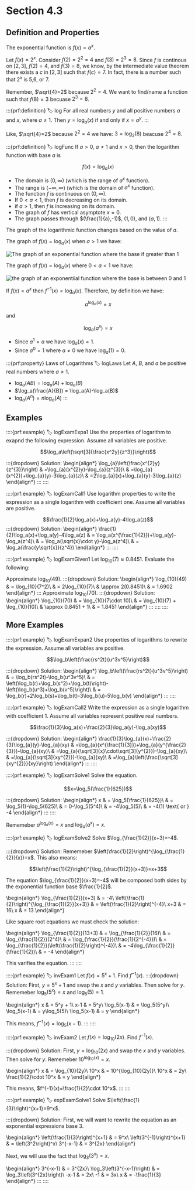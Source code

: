 # Section 4.3

## Definition and Properties
The exponential function is $f(x)=a^x$.

Let $f(x)=2^x$. Consider $f(2)=2^2=4$ and $f(3)=2^3=8$. Since $f$ is continous on $[2,3]$, $f(2)=4$, and $f(3)=8$, we know, by the intermediate value theorem there exists a $c$ in $[2,3]$ such that $f(c)=7$. In fact, there is a number such that $2^x$ is 5,6, or 7.

Remember, $\sqrt{4}=2$ because $2^2=4$. We want to find/name a function such that $f(8)=3$ becuase $2^3=8$.

:::{prf:definition}
:label: log
For all real numbers $y$ and all positive numbers $a$ and $x$, where $a\ne 1$. Then $y=\log_a (x)$ if and only if $x=a^y$.
:::

Like, $\sqrt{4}=2$ because $2^2=4$ we have: $3=\log_2(8)$ beacuse $2^4=8$.

:::{prf:definition}
:label: logFunc
If $a>0$, $a\ne 1$ and $x>0$, then the logarithm function with base $a$ is

$$f(x)=\log_a(x)$$

* The domain is $(0,\infty)$ (which is the range of $a^x$ function).
* The range is $(-\infty,\infty)$ (which is the domain of $a^x$ function).
* The function $f$ is continuous on $(0,\infty)$.
* If $0<a<1$, then $f$ is decreasing on its domain.
* if $a>1$, then $f$ is increasing on its domain.
* The graph of $f$ has vertical asymptote $x=0$.
* The graph passes through $(\frac{1}{a},-1)$, $(1,0)$, and $(a,1)$.
:::

The graph of the logarithmic function changes based on the value of $a$.

The graph of $f(x)=\log_a(x)$ when $a>1$ we have:

![The graph of an exponential function where the base if greater than 1](images/agreateronelog.png)

The graph of $f(x)=\log_a(x)$ where $0<a<1$ we have:

![the graph of an exponentiial function where the base is between 0 and 1](images/abwzeroandoneelog.png)

If $f(x)=a^x$ then $f^{-1}(x)=\log_a(x)$. Therefore, by definition we have:

$$a^{\log_a(x)}=x$$

and

$$\log_a(a^x)=x$$

* Since $a^1=a$ we have $\log_a(x)=1$.
* Since $a^0=1$ where $a\ne 0$ we  have $\log_a(1)=0$.

:::{prf:property} Laws of Logarithms
:label: logLaws
Let $A$, $B$, and $a$ be positive real numbers where $a\ne 1$.

* $\log_a(AB)=\log_a(A)+\log_a(B)$
* $\log_a(\frac{A}{B}) = \log_a(A)-\log_a(B)$
* $\log_a(A^n) = n\log_a(A)$
:::

## Examples

::::{prf:example}
:label: logExamExpa1
Use the properties of logarithm to exapnd the following expression. Assume all variables are positive.

$$\log_a\left(\sqrt[3]{\frac{x^2y}{z^3}}\right)$$

:::{dropdown} Solution:
\begin{align*}
\log_{a}\left(\frac{x^{2}y}{z^{3}}\right) & =\log_{a}(x^{2}y)-\log_{a}(z^{3})\\
 & =\log_{a}(x^{2})+\log_{a}(y)-3\log_{a}(z)\\
 & =2\log_{a}(x)+\log_{a}(y)-3\log_{a}(z)
\end{align*}
:::
::::

::::{prf:example}
:label: logExamCall1
Use logarithm properties to write the expression as a single logarithm with coefficient one. Assume all variables are positive.

$$\frac{1}{2}\log_a(x)+\log_a(y)-4\log_a(z)$$
:::{dropdown} Solution:
\begin{align*}
    \frac{1}{2}\log_a(x)+\log_a(y)-4\log_a(z) & = \log_a(x^{\frac{1}{2}})+\log_a(y)-\log_a(z^4)\\
    & = \log_a(\sqrt{x}\cdot y)-\log_a(z^4)\\
    & = \log_a(\frac{y\sqrt{x}}{z^4})
\end{align*}
:::
::::

::::{prf:example}
:label: logExamGiven1
Let $\log_{10}(7)\approx 0.8451$. Evaluate the following:

Approximate $\log_{10}(49)$.
:::{dropdown} Solution:
\begin{align*}
    \log_{10}(49) & = \log_{10}(7^2)\\
    & = 2\log_{10}(7)\\
    & \approx 2(0.8451)\\
    & = 1.6902
\end{align*}
:::
Approximate $\log_{10}(70)$.
:::{dropdown} Solution:
\begin{align*}
    \log_{10}(70) & = \log_{10}(7\cdot 10)\\
    & = \log_{10}(7) + \log_{10}(10)\\
    & \approx 0.8451 + 1\\
    & = 1.8451
\end{align*}
:::
::::
::::

## More Examples

::::{prf:example}
:label: logExamExpan2
Use properties of logarithms to rewrite the expression. Assume all variables are positive.

$$\log_b\left(\frac{rs^2t}{u^3v^5}\right)$$

:::{dropdown} Solution:
\begin{align*}
    \log_b\left(\frac{rs^2t}{u^3v^5}\right) & = \log_b(rs^2t)-\log_b(u^3v^5)\\
    & = \left(\log_b(r)+\log_b(s^2)+\log_b(t)\right)-\left(\log_b(u^3)+\log_b(v^5)\right)\\
    & = \log_b(r)+2\log_b(s)+\log_b(t)-3\log_b(u)-5\log_b(v)
\end{align*}
:::
::::

::::{prf:example}
:label: logExamCall2
Write the expression as a single logarithm with coefficient 1. Assume all variables represent positive real numbers.

$$\frac{1}{3}\log_a(x)+\frac{2}{3}\log_a(y)-\log_a(xy)$$

:::{dropdown} Solution:
\begin{align*}
    \frac{1}{3}\log_{a}(x)+\frac{2}{3}\log_{a}(y)-\log_{a}(xy) & =\log_{a}(x^{\frac{1}{3}})+\log_{a}(y^{\frac{2}{3}})-\log_{a}(xy)\\
 & =\log_{a}(\sqrt[3]{x}\cdot\sqrt[3]{y^{2}})-\log_{a}(xy)\\
 & =\log_{a}(\sqrt[3]{xy^{2}})-\log_{a}(xy)\\
 & =\log_{a}\left(\frac{\sqrt[3]{xy^{2}}}{xy}\right)
\end{align*}
:::
::::

::::{prf:example}
:label: logExamSolve1
Solve the equation.

$$x=\log_5(\frac{1}{625})$$

:::{dropdown} Solution:
\begin{align*}
    x & = \log_5(\frac{1}{625})\\
    & = \log_5(1)-\log_5(625)\\
    & = 0-\log_5(5^4)\\
    & = -4\log_5(5)\\
    & = -4(1) \text{ or } -4
\end{align*}
:::
::::

Rememeber $a^{\log_a(x)}=x$ and $\log_a(a^x)=x$.

::::{prf:example}
:label: logExamSolve2
Solve $\log_{\frac{1}{2}}(x+3)=-4$.

:::{dropdown} Solution:
Rememeber $\left(\frac{1}{2}\right)^{\log_{\frac{1}{2}}(x)}=x$. This also means:

$$\left(\frac{1}{2}\right)^{\log_{\frac{1}{2}}(x+3)}=x+3$$

The equation $\log_{\frac{1}{2}}(x+3)=-4$ will be composed both sides by the exponential function base $\frac{1}{2}$.

\begin{align*}
    \log_{\frac{1}{2}}(x+3) & = -4\\
    \left(\frac{1}{2}\right)^{\log_{\frac{1}{2}}(x+3)} & = \left(\frac{1}{2}\right)^{-4}\\
    x+3 & = 16\\
    x & = 13
\end{align*}

Like square root equations we must check the solution:

\begin{align*}
    \log_{\frac{1}{2}}(13+3) & = \log_{\frac{1}{2}}(16)\\
    & = \log_{\frac{1}{2}}(2^4)\\
    & = \log_{\frac{1}{2}}(\frac{1}{2^{-4}})\\
    & = \log_{\frac{1}{2}}(\left(\frac{1}{2}\right)^{-4})\\
    & = -4\log_{\frac{1}{2}}(\frac{1}{2})\\
    & = -4
\end{align*}

This varifies the equation.
:::
::::

::::{prf:example}
:label: invExam1
Let $f(x)=5^x+1$. Find $f^{-1}(x)$.
:::{dropdown} Solution:
First, $y=5^x+1$ and swap the $x$ and $y$ variables. Then solve for $y$. Rememeber $\log_5(5^x)=x$ and $\log_5(5)=1$.

\begin{align*}
    x & = 5^y + 1\\
    x-1 & = 5^y\\
    \log_5(x-1) & = \log_5(5^y)\\
    \log_5(x-1) & = y\log_5(5)\\
    \log_5(x-1) & = y
\end{align*}

This means, $f^{-1}(x)=\log_5(x-1)$.
:::
::::

::::{prf:example}
:label: invExam2
Let $f(x)=\log_{10}(2x)$. Find $f^{-1}(x)$.

:::{dropdown} Solution:
First, $y=\log_{10}(2x)$ and swap the $x$ and $y$ variables. Then solve for $y$. Rememeber $10^{\log_{10}(x)}=x$.

\begin{align*}
    x & = \log_{10}(2y)\\
    10^x & = 10^{\log_{10}(2y)}\\
    10^x & = 2y\\
    \frac{1}{2}\cdot 10^x & = y
\end{align*}

This means, $f^{-1}(x)=\frac{1}{2}\cdot 10^x$.
:::
::::

::::{prf:example}
:label: expExamSolve1
Solve $\left(\frac{1}{3}\right)^{x+1}=9^x$.

:::{dropdown} Solution:
First, we will want to rewrite the equation as an exponential expressions base $3$.

\begin{align*}
    \left(\frac{1}{3}\right)^{x+1} & = 9^x\\
    \left(3^{-1}\right)^{x+1} & = \left(3^2\right)^x\\
    3^{-x-1} & = 3^{2x}
\end{align*}

Next, we will use the fact that $\log_3(3^x)=x$.

\begin{align*}
    3^{-x-1} & = 3^{2x}\\
    \log_3\left(3^{-x-1}\right) & = \log_3\left(3^{2x}\right)\\
    -x-1 & = 2x\\
    -1 & = 3x\\
    x & = -\frac{1}{3}
\end{align*}
:::
::::